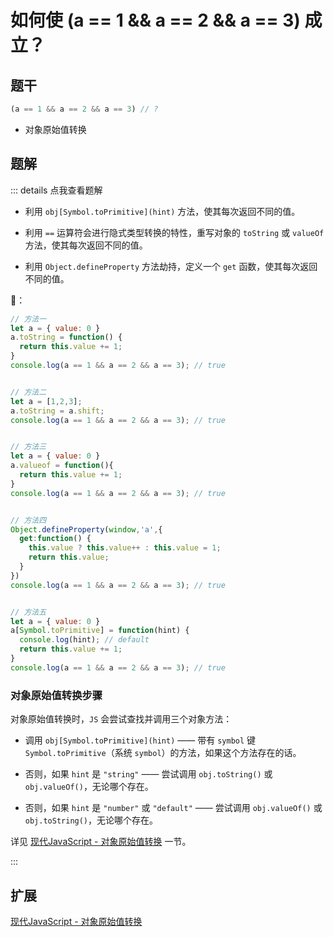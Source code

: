 # 如何使 (a == 1 && a == 2 && a == 3) 成立？

## 题干

```js
(a == 1 && a == 2 && a == 3) // ?
```

- 对象原始值转换

## 题解

::: details 点我查看题解

- 利用 `obj[Symbol.toPrimitive](hint)` 方法，使其每次返回不同的值。

- 利用 `==` 运算符会进行隐式类型转换的特性，重写对象的 `toString` 或 `valueOf` 方法，使其每次返回不同的值。

- 利用 `Object.defineProperty` 方法劫持，定义一个 `get` 函数，使其每次返回不同的值。


🌰：

```js
// 方法一
let a = { value: 0 }
a.toString = function() {
  return this.value += 1;
}
console.log(a == 1 && a == 2 && a == 3); // true


// 方法二
let a = [1,2,3];
a.toString = a.shift;
console.log(a == 1 && a == 2 && a == 3); // true


// 方法三
let a = { value: 0 }
a.valueof = function(){
  return this.value += 1;
}
console.log(a == 1 && a == 2 && a == 3); // true


// 方法四
Object.defineProperty(window,'a',{
  get:function() {
    this.value ? this.value++ : this.value = 1;
    return this.value;
  }
})
console.log(a == 1 && a == 2 && a == 3); // true


// 方法五
let a = { value: 0 }
a[Symbol.toPrimitive] = function(hint) {
  console.log(hint); // default 
  return this.value += 1;
}
console.log(a == 1 && a == 2 && a == 3); // true
```

### 对象原始值转换步骤

对象原始值转换时，`JS` 会尝试查找并调用三个对象方法：

- 调用 `obj[Symbol.toPrimitive](hint)` —— 带有 `symbol` 键 `Symbol.toPrimitive`（系统 `symbol`）的方法，如果这个方法存在的话。

- 否则，如果 `hint` 是 `"string"` —— 尝试调用 `obj.toString()` 或 `obj.valueOf()`，无论哪个存在。

- 否则，如果 `hint` 是 `"number"` 或 `"default"` —— 尝试调用 `obj.valueOf()` 或 `obj.toString()`，无论哪个存在。

详见 [现代JavaScript - 对象原始值转换](https://zh.javascript.info/object-toprimitive) 一节。

:::



## 扩展

[现代JavaScript - 对象原始值转换](https://zh.javascript.info/object-toprimitive)

